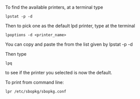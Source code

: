 

To find the available printers, at a terminal type

```lpstat -p -d```

Then to pick one as the default lpd printer, type at the terminal

```lpoptions -d <printer_name>```

You can copy and paste the <printer> from the list given by lpstat -p -d

Then type 

<pre><code>lpq</pre></code>

to see if the printer you selected is now the default.

To print from command line:

```lpr /etc/sbopkg/sbopkg.conf```
  
  
